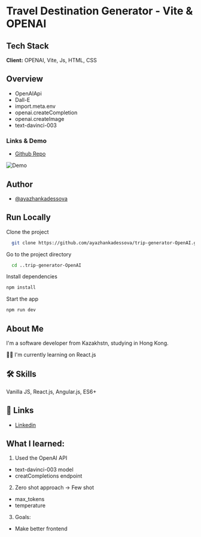 # Travel Destination Generator - Vite & OPENAI

## Tech Stack

**Client:** OPENAI, Vite, Js, HTML, CSS

## Overview

- OpenAIApi
- Dall-E
- import.meta.env
- openai.createCompletion
- openai.createImage
- text-davinci-003

### Links & Demo

- [Github Repo](https://github.com/ayazhankadessova/trip-generator-OpenAI)

![Demo](https://user-images.githubusercontent.com/86869537/242061786-03efc7f3-7024-4f1f-90da-91913ade2cab.gif)

## Author

- [@ayazhankadessova](https://github.com/ayazhankadessova)

## Run Locally

Clone the project

```bash
  git clone https://github.com/ayazhankadessova/trip-generator-OpenAI.git
```

Go to the project directory

```bash
  cd ..trip-generator-OpenAI
```

Install dependencies

```bash
npm install
```

Start the app

```bash
npm run dev
```

## About Me

I'm a software developer from Kazakhstn, studying in Hong Kong.

👩‍💻 I'm currently learning on React.js

## 🛠 Skills

Vanilla JS, React.js, Angular.js, ES6+

## 🔗 Links

- [Linkedin](https://www.linkedin.com/in/ayazhankad/)

## What I learned:

1. Used the OpenAI API

- text-davinci-003 model
- creatCompletions endpoint

2. Zero shot approach -> Few shot

- max_tokens
- temperature

3. Goals:

- Make better frontend
